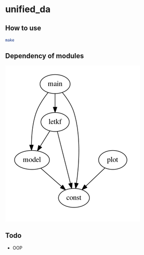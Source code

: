# unified_da

## How to use
```bash
make
```

## Dependency of modules
<img src="documentation/graph.png">

## Todo
* OOP
